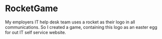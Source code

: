 # RocketGame
My employers IT help desk team uses a rocket as their logo in all communications. So I created a game, containing this logo as an easter egg for out IT self service website.
